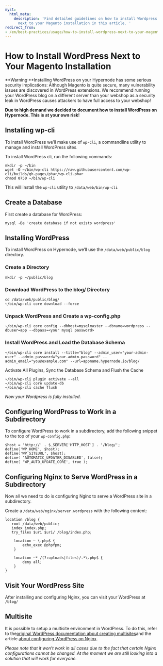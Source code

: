 ```yaml
---
myst:
  html_meta:
    description: 'Find detailed guidelines on how to install Wordpress on your Hypernode
      next to your Magento installation in this article. '
redirect_from:
- /en/best-practices/usage/how-to-install-wordpress-next-to-your-magento-installation/
---
```


<!-- source: https://support.hypernode.com/en/best-practices/usage/how-to-install-wordpress-next-to-your-magento-installation/ -->

# How to Install WordPress Next to Your Magento Installation

\*\*Warning:\*\*Installing WordPress on your Hypernode has some serious security implications: Although Magento is quite secure, many vulnerability issues are discovered in WordPress extensions. We recommend running your WordPress blog on a different server than your webshop as a security leak in WordPress causes attackers to have full access to your webshop!

**Due to high demand we decided to document how to install WordPress on Hypernode. This is at your own risk!**

## Installing wp-cli

To install WordPress we’ll make use of `wp-cli`, a commandline utility to manage and install WordPress sites.

To install WordPress cli, run the following commands:

```nginx
mkdir -p ~/bin
wget -O ~/bin/wp-cli https://raw.githubusercontent.com/wp-cli/builds/gh-pages/phar/wp-cli.phar
chmod 0750 ~/bin/wp-cli
```

This will install the `wp-cli` utility to `/data/web/bin/wp-cli`

## Create a Database

First create a database for WordPress:

```nginx
mysql -Be 'create database if not exists wordpress'
```

## Installing WordPress

To install WordPress on Hypernode, we’ll use the `/data/web/public/blog` directory.

### Create a Directory

```nginx
mkdir -p ~/public/blog
```

### Download WordPress to the blog/ Directory

```nginx
cd /data/web/public/blog/
~/bin/wp-cli core download --force
```

### Unpack WordPress and Create a wp-config.php

```nginx
~/bin/wp-cli core config --dbhost=mysqlmaster --dbname=wordpress --dbuser=app --dbpass=<your mysql password>
```

### Install WordPress and Load the Database Schema

```nginx
~/bin/wp-cli core install --title="blog" --admin_user="your-admin-user" --admin_password="your-admin-password" --admin_email="you@example.com" --url=appname.hypernode.io/blog/
```

Activate All Plugins, Sync the Database Schema and Flush the Cache

```nginx
~/bin/wp-cli plugin activate --all
~/bin/wp-cli core update-db
~/bin/wp-cli cache flush
```

*Now your Wordpress is fully installed.*

## Configuring WordPress to Work in a Subdirectory

To configure WordPress to work in a subdirectory, add the following snippet to the top of your `wp-config.php`:

```nginx
$host = 'http://' . $_SERVER['HTTP_HOST'] . '/blog/';
define('WP_HOME', $host);
define('WP_SITEURL', $host);
define( 'AUTOMATIC_UPDATER_DISABLED', false);
define( 'WP_AUTO_UPDATE_CORE', true );
```

## Configuring Nginx to Serve WordPress in a Subdirectory

Now all we need to do is configuring Nginx to serve a WordPress site in a subdirectory.

Create a `/data/web/nginx/server.wordpress` with the following content:

```nginx
location /blog {
   root /data/web/public;
   index index.php;
   try_files $uri $uri/ /blog/index.php;

    location ~ \.php$ {
        echo_exec @phpfpm;
    }

    location ~* /(?:uploads|files)/.*\.php$ {
        deny all;
    }
}
```

## Visit Your WordPress Site

After installing and configuring Nginx, you can visit your WordPress at `/blog/`

## Multisite

It is possible to setup a multisite environment in WordPress. To do this, refer to the[original WordPress documentation about creating multisites](https://codex.wordpress.org/Create_A_Network)and the article [about configuring WordPress on Nginx](https://wordpress.org/support/article/nginx/).

*Please note that it won’t work in all cases due to the fact that certain Nginx configurations cannot be changed. At the moment we are still looking into a solution that will work for everyone.*
